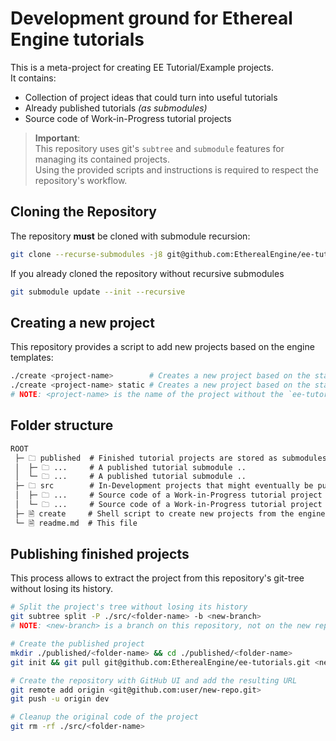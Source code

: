 # Development ground for Ethereal Engine tutorials
This is a meta-project for creating EE Tutorial/Example projects.  
It contains:
- Collection of project ideas that could turn into useful tutorials
- Already published tutorials _(as submodules)_
- Source code of Work-in-Progress tutorial projects

> **Important**:  
> This repository uses git's `subtree` and `submodule` features for managing its contained projects.  
> Using the provided scripts and instructions is required to respect the repository's workflow.  

## Cloning the Repository
The repository **must** be cloned with submodule recursion:
```bash
git clone --recurse-submodules -j8 git@github.com:EtherealEngine/ee-tutorials.git
```

If you already cloned the repository without recursive submodules
```bash
git submodule update --init --recursive
```

## Creating a new project
This repository provides a script to add new projects based on the engine templates:
```bash
./create <project-name>        # Creates a new project based on the standard template
./create <project-name> static # Creates a new project based on the static build template
# NOTE: <project-name> is the name of the project without the `ee-tutorial-` prefix
```

## Folder structure
```md
ROOT
 ├─ 🗀 published  # Finished tutorial projects are stored as submodules
 │  ├─ 🗀 ...     # A published tutorial submodule ..
 │  └─ 🗀 ...     # A published tutorial submodule ..
 ├─ 🗀 src        # In-Development projects that might eventually be published
 │  ├─ 🗀 ...     # Source code of a Work-in-Progress tutorial project ..
 │  └─ 🗀 ...     # Source code of a Work-in-Progress tutorial project ..
 ├─ 🗎 create     # Shell script to create new projects from the engine templates
 └─ 🗎 readme.md  # This file
```

## Publishing finished projects
This process allows to extract the project from this repository's git-tree without losing its history.  
```bash
# Split the project's tree without losing its history
git subtree split -P ./src/<folder-name> -b <new-branch>
# NOTE: <new-branch> is a branch on this repository, not on the new repository that will contain the example

# Create the published project
mkdir ./published/<folder-name> && cd ./published/<folder-name>
git init && git pull git@github.com:EtherealEngine/ee-tutorials.git <new-branch>

# Create the repository with GitHub UI and add the resulting URL
git remote add origin <git@github.com:user/new-repo.git>
git push -u origin dev

# Cleanup the original code of the project
git rm -rf ./src/<folder-name> 
```
